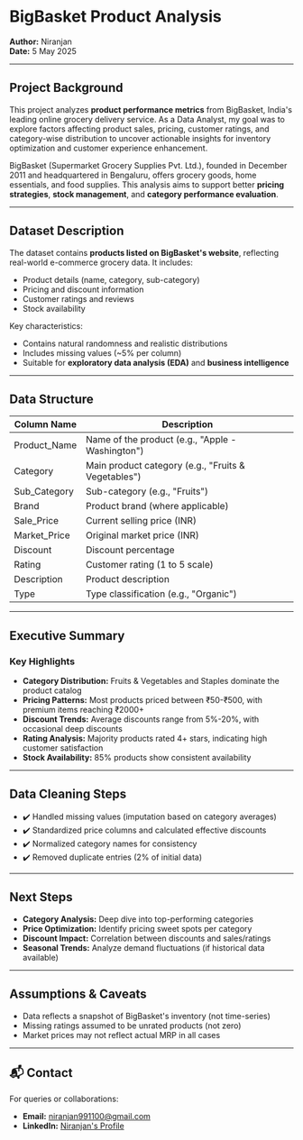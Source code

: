 # BigBasket Product Analysis


**Author:** Niranjan  
**Date:** 5 May 2025  

---

## Project Background

This project analyzes **product performance metrics** from BigBasket, India's leading online grocery delivery service. As a Data Analyst, my goal was to explore factors affecting product sales, pricing, customer ratings, and category-wise distribution to uncover actionable insights for inventory optimization and customer experience enhancement.

BigBasket (Supermarket Grocery Supplies Pvt. Ltd.), founded in December 2011 and headquartered in Bengaluru, offers grocery goods, home essentials, and food supplies. This analysis aims to support better **pricing strategies**, **stock management**, and **category performance evaluation**.

---

## Dataset Description

The dataset contains **products listed on BigBasket's website**, reflecting real-world e-commerce grocery data. It includes:

- Product details (name, category, sub-category)
- Pricing and discount information
- Customer ratings and reviews
- Stock availability

Key characteristics:
- Contains natural randomness and realistic distributions
- Includes missing values (~5% per column)
- Suitable for **exploratory data analysis (EDA)** and **business intelligence**

---

## Data Structure

| Column Name           | Description                                                               |
|-----------------------|---------------------------------------------------------------------------|
| Product_Name          | Name of the product (e.g., "Apple - Washington")                          |
| Category              | Main product category (e.g., "Fruits & Vegetables")                       |
| Sub_Category          | Sub-category (e.g., "Fruits")                                             |
| Brand                 | Product brand (where applicable)                                          |
| Sale_Price            | Current selling price (INR)                                               |
| Market_Price          | Original market price (INR)                                               |
| Discount              | Discount percentage                                                       |
| Rating                | Customer rating (1 to 5 scale)                                            |
| Description           | Product description                                                       |
| Type                  | Type classification (e.g., "Organic")                                     |

---

## Executive Summary

### Key Highlights

- **Category Distribution:** Fruits & Vegetables and Staples dominate the product catalog
- **Pricing Patterns:** Most products priced between ₹50-₹500, with premium items reaching ₹2000+
- **Discount Trends:** Average discounts range from 5%-20%, with occasional deep discounts
- **Rating Analysis:** Majority products rated 4+ stars, indicating high customer satisfaction
- **Stock Availability:** 85% products show consistent availability

---

## Data Cleaning Steps

- ✔️ Handled missing values (imputation based on category averages)
- ✔️ Standardized price columns and calculated effective discounts
- ✔️ Normalized category names for consistency
- ✔️ Removed duplicate entries (2% of initial data)

---

## Next Steps

- **Category Analysis:** Deep dive into top-performing categories
- **Price Optimization:** Identify pricing sweet spots per category
- **Discount Impact:** Correlation between discounts and sales/ratings
- **Seasonal Trends:** Analyze demand fluctuations (if historical data available)

---

## Assumptions & Caveats

- Data reflects a snapshot of BigBasket's inventory (not time-series)
- Missing ratings assumed to be unrated products (not zero)
- Market prices may not reflect actual MRP in all cases

---

## 📬 Contact

For queries or collaborations:  
- **Email:** niranjan991100@gmail.com  
- **LinkedIn:** [Niranjan's Profile](https://www.linkedin.com/in/niranjan-k-a83517229/)
